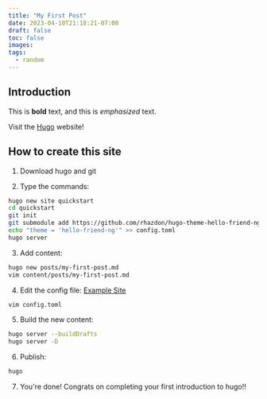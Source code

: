 ```yaml
---
title: "My First Post"
date: 2023-04-10T21:18:21-07:00
draft: false
toc: false
images:
tags:
  - random
---
```


## Introduction

This is **bold** text, and this is *emphasized* text.

Visit the [Hugo](https://gohugo.io) website!

## How to create this site

1. Download hugo and git

2. Type the commands:

```bash
hugo new site quickstart
cd quickstart
git init
git submodule add https://github.com/rhazdon/hugo-theme-hello-friend-ng
echo "theme = 'hello-friend-ng'" >> config.toml
hugo server
```

3. Add content:

```bash
hugo new posts/my-first-post.md
vim content/posts/my-first-post.md
```

4. Edit the config file: [Example Site](https://github.com/rhazdon/hugo-theme-hello-friend-ng/tree/master/exampleSite)

```bash
vim config.toml
```   

5. Build the new content:

```bash
hugo server --buildDrafts
hugo server -D
```

6. Publish:

```bash
hugo
```

7. You're done! Congrats on completing your first introduction to hugo!!
